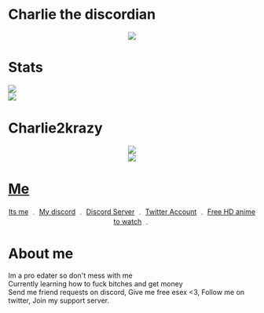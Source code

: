 # Charlie the discordian

<p align="center">
  <a href="https://github.com/charlie2krazy">
    <img src="https://discord.c99.nl/widget/theme-4/768633822685822996.png"/>
     </a>
</p>

# Stats
<img src="https://github-readme-stats.vercel.app/api/top-langs/?username=charlie2krazy&layout=compact&theme=dark"/>
</br>
<img src="https://github-readme-stats.vercel.app/api?username=charlie2krazy&show_icons=true&theme=dark"/>

# Charlie2krazy
<p align="center">
  <a href="https://github.com/charlie2krazy">
    <img src="https://komarev.com/ghpvc/?username=charlie2krazy&color=1a1b27&label=My+Views+:(&style=plastic"/>
     </br>
    <img src="https://user-images.githubusercontent.com/19919141/111860155-06235300-891c-11eb-8ee3-fa5b2894bc47.gif"/>
     </br>
</p>

# Me
<p align="center"> 
    Its me</a>
    ﹒
    <a href="https://discord.com/users/768633822685822996">My discord</a>
    ﹒
    <a href="https://discord.gg/property">Discord Server</a>
    ﹒
    <a href="https://twitter.com/charlie2wavvy">Twitter Account</a>
    ﹒
    <a href="https://9anime.to/">Free HD anime to watch</a>
    ﹒
</p>   

    
# About me
Im a pro edater so don't mess with me </br>
Currently learning how to fuck bitches and get money </br>
Send me friend requests on discord, Give me free esex <3, Follow me on twitter, Join my support server. </br>

